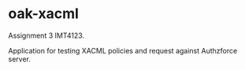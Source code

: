 # oak-xacml

Assignment 3 IMT4123. 

Application for testing XACML policies and request against Authzforce server. 
